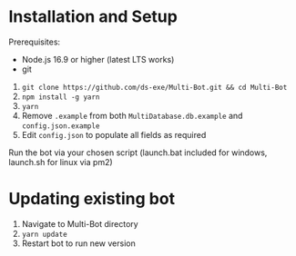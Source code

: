 # Installation and Setup

Prerequisites:

-   Node.js 16.9 or higher (latest LTS works)
-   git

1. `git clone https://github.com/ds-exe/Multi-Bot.git && cd Multi-Bot`
2. `npm install -g yarn`
3. `yarn`
4. Remove `.example` from both `MultiDatabase.db.example` and `config.json.example`
5. Edit `config.json` to populate all fields as required

Run the bot via your chosen script (launch.bat included for windows, launch.sh for linux via pm2)

# Updating existing bot

1. Navigate to Multi-Bot directory
2. `yarn update`
3. Restart bot to run new version
